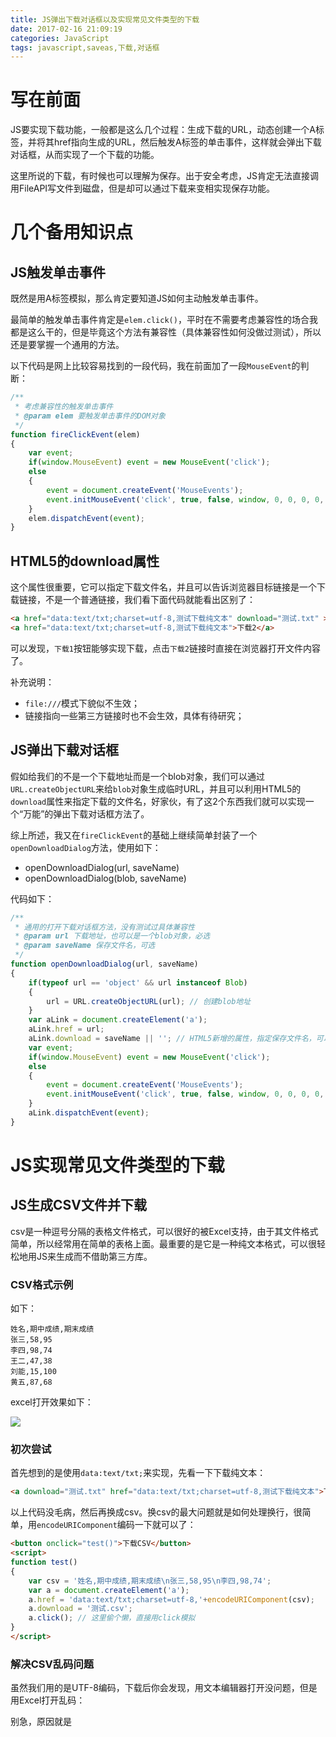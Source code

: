 ```yaml
---
title: JS弹出下载对话框以及实现常见文件类型的下载
date: 2017-02-16 21:09:19
categories: JavaScript
tags: javascript,saveas,下载,对话框
---
```


# 写在前面

JS要实现下载功能，一般都是这么几个过程：生成下载的URL，动态创建一个A标签，并将其href指向生成的URL，然后触发A标签的单击事件，这样就会弹出下载对话框，从而实现了一个下载的功能。

这里所说的下载，有时候也可以理解为保存。出于安全考虑，JS肯定无法直接调用FileAPI写文件到磁盘，但是却可以通过下载来变相实现保存功能。

# 几个备用知识点

## JS触发单击事件

既然是用A标签模拟，那么肯定要知道JS如何主动触发单击事件。

最简单的触发单击事件肯定是`elem.click()`，平时在不需要考虑兼容性的场合我都是这么干的，但是毕竟这个方法有兼容性（具体兼容性如何没做过测试），所以还是要掌握一个通用的方法。

以下代码是网上比较容易找到的一段代码，我在前面加了一段`MouseEvent`的判断：

```javascript
/**
 * 考虑兼容性的触发单击事件
 * @param elem 要触发单击事件的DOM对象
 */
function fireClickEvent(elem)
{
	var event;
	if(window.MouseEvent) event = new MouseEvent('click');
	else
	{
		event = document.createEvent('MouseEvents');
		event.initMouseEvent('click', true, false, window, 0, 0, 0, 0, 0, false, false, false, false, 0, null);
	}
	elem.dispatchEvent(event);
}
```

## HTML5的download属性

这个属性很重要，它可以指定下载文件名，并且可以告诉浏览器目标链接是一个下载链接，不是一个普通链接，我们看下面代码就能看出区别了：

```html
<a href="data:text/txt;charset=utf-8,测试下载纯文本" download="测试.txt" >下载1</a>
<a href="data:text/txt;charset=utf-8,测试下载纯文本">下载2</a>
```

可以发现，`下载1`按钮能够实现下载，点击`下载2`链接时直接在浏览器打开文件内容了。

补充说明：

* `file:///`模式下貌似不生效；
* 链接指向一些第三方链接时也不会生效，具体有待研究；

## JS弹出下载对话框

假如给我们的不是一个下载地址而是一个blob对象，我们可以通过`URL.createObjectURL`来给`blob`对象生成临时URL，并且可以利用HTML5的`download`属性来指定下载的文件名，好家伙，有了这2个东西我们就可以实现一个“万能”的弹出下载对话框方法了。

综上所述，我又在`fireClickEvent`的基础上继续简单封装了一个`openDownloadDialog`方法，使用如下：

* openDownloadDialog(url, saveName)
* openDownloadDialog(blob, saveName)

代码如下：

```javascript
/**
 * 通用的打开下载对话框方法，没有测试过具体兼容性
 * @param url 下载地址，也可以是一个blob对象，必选
 * @param saveName 保存文件名，可选
 */
function openDownloadDialog(url, saveName)
{
	if(typeof url == 'object' && url instanceof Blob)
	{
		url = URL.createObjectURL(url); // 创建blob地址
	}
	var aLink = document.createElement('a');
	aLink.href = url;
	aLink.download = saveName || ''; // HTML5新增的属性，指定保存文件名，可以不要后缀，注意，file:///模式下不会生效
	var event;
	if(window.MouseEvent) event = new MouseEvent('click');
	else
	{
		event = document.createEvent('MouseEvents');
		event.initMouseEvent('click', true, false, window, 0, 0, 0, 0, 0, false, false, false, false, 0, null);
	}
	aLink.dispatchEvent(event);
}
```

# JS实现常见文件类型的下载

## JS生成CSV文件并下载

csv是一种逗号分隔的表格文件格式，可以很好的被Excel支持，由于其文件格式简单，所以经常用在简单的表格上面。最重要的是它是一种纯文本格式，可以很轻松地用JS来生成而不借助第三方库。

### CSV格式示例

如下：

```
姓名,期中成绩,期末成绩
张三,58,95
李四,98,74
王二,47,38
刘能,15,100
黄五,87,68
```

excel打开效果如下：

![](http://image.liuxianan.com/201704/20170410_202545_243_4578.png)

### 初次尝试

首先想到的是使用`data:text/txt;`来实现，先看一下下载纯文本：

```html
<a download="测试.txt" href="data:text/txt;charset=utf-8,测试下载纯文本">下载</a>
```

以上代码没毛病，然后再换成csv。换csv的最大问题就是如何处理换行，很简单，用`encodeURIComponent`编码一下就可以了：

```html
<button onclick="test()">下载CSV</button>
<script>
function test()
{
	var csv = '姓名,期中成绩,期末成绩\n张三,58,95\n李四,98,74';
	var a = document.createElement('a');
	a.href = 'data:text/txt;charset=utf-8,'+encodeURIComponent(csv);
	a.download = '测试.csv';
	a.click(); // 这里偷个懒，直接用click模拟
}
</script>
```

### 解决CSV乱码问题

虽然我们用的是UTF-8编码，下载后你会发现，用文本编辑器打开没问题，但是用Excel打开乱码：

别急，原因就是